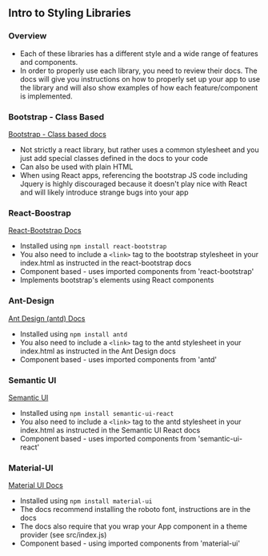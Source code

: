 ## Intro to Styling Libraries

### Overview
- Each of these libraries has a different style and a wide range of features and components.
- In order to properly use each library, you need to review their docs. The docs will give you instructions on how to properly set up your app to use the library and will also show examples of how each feature/component is implemented.

### Bootstrap - Class Based
[Bootstrap - Class based docs](https://getbootstrap.com/docs/4.1/getting-started/introduction/)
- Not strictly a react library, but rather uses a common stylesheet and you just add special classes defined in the docs to your code
- Can also be used with plain HTML
- When using React apps, referencing the bootstrap JS code including Jquery is highly discouraged because it doesn't play nice with React and will likely introduce strange bugs into your app

### React-Boostrap
[React-Bootstrap Docs](https://react-bootstrap.github.io/getting-started/introduction)
- Installed using `npm install react-bootstrap`
- You also need to include a `<link>` tag to the bootstrap stylesheet in your index.html as instructed in the react-bootstrap docs
- Component based - uses imported components from 'react-bootstrap'
- Implements bootstrap's elements using React components

### Ant-Design
[Ant Design (antd) Docs](https://ant.design/docs/react/introduce)
- Installed using `npm install antd`
- You also need to include a `<link>` tag to the antd stylesheet in your index.html as instructed in the Ant Design docs
- Component based - uses imported components from 'antd'

### Semantic UI
[Semantic UI](https://react.semantic-ui.com/introduction)
- Installed using `npm install semantic-ui-react`
- You also need to include a `<link>` tag to the antd stylesheet in your index.html as instructed in the Semantic UI React docs
- Component based - uses imported components from 'semantic-ui-react'


### Material-UI
[Material UI Docs](https://v0.material-ui.com/#/get-started/installation)
- Installed using `npm install material-ui`
- The docs recommend installing the roboto font, instructions are in the docs
- The docs also require that you wrap your App component in a theme provider (see src/index.js)
- Component based - using imported components from 'material-ui'
